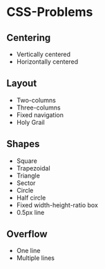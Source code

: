 # CSS-Problems

## Centering
* Vertically centered
* Horizontally centered

## Layout
* Two-columns
* Three-columns
* Fixed navigation
* Holy Grail

## Shapes
* Square
* Trapezoidal
* Triangle
* Sector
* Circle
* Half circle
* Fixed width-height-ratio box
* 0.5px line

## Overflow
* One line
* Multiple lines